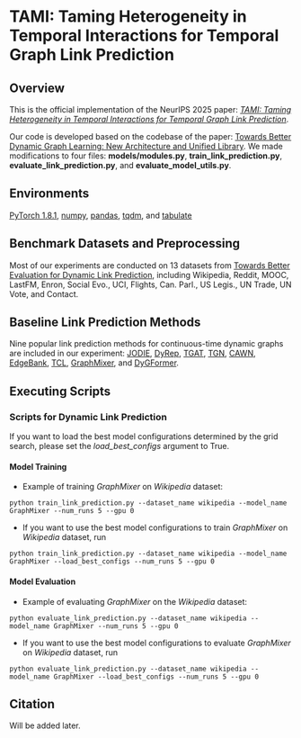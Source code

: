 # TAMI: Taming Heterogeneity in Temporal Interactions for Temporal Graph Link Prediction

## Overview
This is the official implementation of the NeurIPS 2025 paper: [*TAMI: Taming Heterogeneity in Temporal Interactions for Temporal Graph Link Prediction*](https://arxiv.org/abs/2510.23577). 

Our code is developed based on the codebase of the paper: [Towards Better Dynamic Graph Learning: New Architecture and Unified Library](https://arxiv.org/abs/2303.13047). We made modifications to four files: **models/modules.py**, **train_link_prediction.py**, **evaluate_link_prediction.py**, and **evaluate_model_utils.py**.

## Environments
[PyTorch 1.8.1](https://pytorch.org/),
[numpy](https://github.com/numpy/numpy),
[pandas](https://github.com/pandas-dev/pandas),
[tqdm](https://github.com/tqdm/tqdm), and 
[tabulate](https://github.com/astanin/python-tabulate)

## Benchmark Datasets and Preprocessing
Most of our experiments are conducted on 13 datasets from [Towards Better Evaluation for Dynamic Link Prediction](https://openreview.net/forum?id=1GVpwr2Tfdg), including Wikipedia, Reddit, MOOC, LastFM, Enron, Social Evo., UCI, Flights, Can. Parl., US Legis., UN Trade, UN Vote, and Contact. 

## Baseline Link Prediction Methods
Nine popular link prediction methods for continuous-time dynamic graphs are included in our experiment:
[JODIE](https://dl.acm.org/doi/10.1145/3292500.3330895), 
[DyRep](https://openreview.net/forum?id=HyePrhR5KX), 
[TGAT](https://openreview.net/forum?id=rJeW1yHYwH), 
[TGN](https://arxiv.org/abs/2006.10637), 
[CAWN](https://openreview.net/forum?id=KYPz4YsCPj), 
[EdgeBank](https://openreview.net/forum?id=1GVpwr2Tfdg), 
[TCL](https://arxiv.org/abs/2105.07944), 
[GraphMixer](https://openreview.net/forum?id=ayPPc0SyLv1), and
[DyGFormer](https://arxiv.org/abs/2303.13047).

## Executing Scripts

### Scripts for Dynamic Link Prediction
If you want to load the best model configurations determined by the grid search, please set the *load_best_configs* argument to True.
#### Model Training
* Example of training *GraphMixer* on *Wikipedia* dataset:
```{bash}
python train_link_prediction.py --dataset_name wikipedia --model_name GraphMixer --num_runs 5 --gpu 0
```
* If you want to use the best model configurations to train *GraphMixer* on *Wikipedia* dataset, run
```{bash}
python train_link_prediction.py --dataset_name wikipedia --model_name GraphMixer --load_best_configs --num_runs 5 --gpu 0
```
#### Model Evaluation
* Example of evaluating *GraphMixer* on the *Wikipedia* dataset:
```{bash}
python evaluate_link_prediction.py --dataset_name wikipedia --model_name GraphMixer --num_runs 5 --gpu 0
```
* If you want to use the best model configurations to evaluate *GraphMixer* on *Wikipedia* dataset, run
```{bash}
python evaluate_link_prediction.py --dataset_name wikipedia --model_name GraphMixer --load_best_configs --num_runs 5 --gpu 0
```
## Citation
Will be added later.
